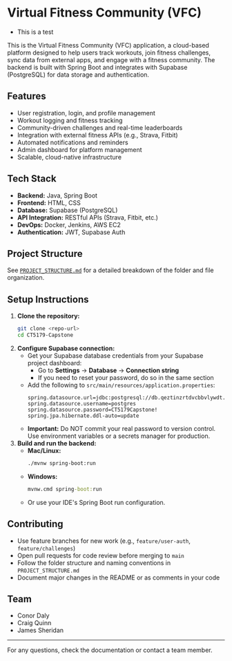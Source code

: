 # Virtual Fitness Community (VFC)



- This is a test
  
This is the Virtual Fitness Community (VFC) application, a cloud-based platform designed to help users track workouts, join fitness challenges, sync data from external apps, and engage with a fitness community. The backend is built with Spring Boot and integrates with Supabase (PostgreSQL) for data storage and authentication.

## Features
- User registration, login, and profile management
- Workout logging and fitness tracking
- Community-driven challenges and real-time leaderboards
- Integration with external fitness APIs (e.g., Strava, Fitbit)
- Automated notifications and reminders
- Admin dashboard for platform management
- Scalable, cloud-native infrastructure

## Tech Stack
- **Backend:** Java, Spring Boot
- **Frontend:** HTML, CSS
- **Database:** Supabase (PostgreSQL)
- **API Integration:** RESTful APIs (Strava, Fitbit, etc.)
- **DevOps:** Docker, Jenkins, AWS EC2
- **Authentication:** JWT, Supabase Auth

## Project Structure
See [`PROJECT_STRUCTURE.md`](./PROJECT_STRUCTURE.md) for a detailed breakdown of the folder and file organization.

## Setup Instructions
1. **Clone the repository:**
   ```bash
   git clone <repo-url>
   cd CT5179-Capstone
   ```
2. **Configure Supabase connection:**
   - Get your Supabase database credentials from your Supabase project dashboard:
     - Go to **Settings** → **Database** → **Connection string**
     - If you need to reset your password, do so in the same section
   - Add the following to `src/main/resources/application.properties`:
     ```properties
     spring.datasource.url=jdbc:postgresql://db.qeztinzrtdvcbbvlywdt.supabase.co:5432/postgres
     spring.datasource.username=postgres
     spring.datasource.password=CT5179Capstone!
     spring.jpa.hibernate.ddl-auto=update
     ```
   - **Important:** Do NOT commit your real password to version control. Use environment variables or a secrets manager for production.
3. **Build and run the backend:**
   - **Mac/Linux:**
     ```bash
     ./mvnw spring-boot:run
     ```
   - **Windows:**
     ```cmd
     mvnw.cmd spring-boot:run
     ```
   - Or use your IDE's Spring Boot run configuration.

## Contributing
- Use feature branches for new work (e.g., `feature/user-auth`, `feature/challenges`)
- Open pull requests for code review before merging to `main`
- Follow the folder structure and naming conventions in `PROJECT_STRUCTURE.md`
- Document major changes in the README or as comments in your code

## Team
- Conor Daly
- Craig Quinn
- James Sheridan

---
For any questions, check the documentation or contact a team member. 
